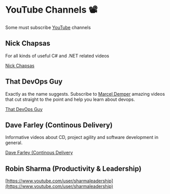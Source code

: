 # YouTube Channels 📽

Some must subscribe [YouTube](https://youtube.co.uk) channels

## Nick Chapsas 

For all kinds of useful C# and .NET related videos

[Nick Chapsas](https://www.youtube.com/c/Elfocrash)

## That DevOps Guy

Exactly as the name suggests. Subscribe to [Marcel Demper](https://www.youtube.com/c/MarcelDempers) amazing videos that cut straight to the point and help you learn about devops.

[That DevOps Guy](https://www.youtube.com/c/MarcelDempers)

## Dave Farley (Continous Delivery)

Informative videos about CD, project agility and software development in general.

[Dave Farley (Continous Delivery](https://www.youtube.com/c/ContinuousDelivery)

## Robin Sharma (Productivity & Leadership)

[https://www.youtube.com/user/sharmaleadership](https://www.youtube.com/user/sharmaleadership)
